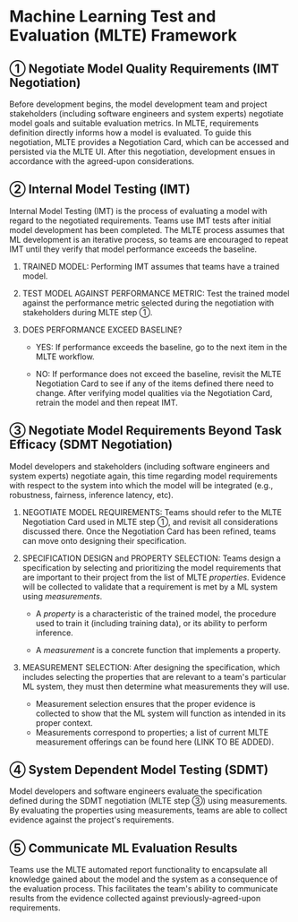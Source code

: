 # Machine Learning Test and Evaluation (MLTE) Framework

## ➀ Negotiate Model Quality Requirements (IMT Negotiation)

Before development begins, the model development team and project stakeholders (including software engineers and system experts) negotiate model goals and suitable evaluation metrics. In MLTE, requirements definition directly informs how a model is evaluated. To guide this negotiation, MLTE provides a Negotiation Card, which can be accessed and persisted via the MLTE UI. After this negotiation, development ensues in accordance with the agreed-upon considerations.

## ➁ Internal Model Testing (IMT)

Internal Model Testing (IMT) is the process of evaluating a model with regard to the negotiated requirements. Teams use IMT tests after initial model development has been completed. The MLTE process assumes that ML development is an iterative process, so teams are encouraged to repeat IMT until they verify that model performance exceeds the baseline.

1. TRAINED MODEL: Performing IMT assumes that teams have a trained model. 
2. TEST MODEL AGAINST PERFORMANCE METRIC: Test the trained model against the performance metric selected during the negotiation with stakeholders during MLTE step ➀. 
3. DOES PERFORMANCE EXCEED BASELINE? 

    - YES: If performance exceeds the baseline, go to the next item in the MLTE workflow.
    
    - NO: If performance does not exceed the baseline, revisit the MLTE Negotiation Card to see if any of the items defined there need to change. After verifying model qualities via the Negotiation Card, retrain the model and then repeat IMT.

## ➂ Negotiate Model Requirements Beyond Task Efficacy (SDMT Negotiation)

Model developers and stakeholders (including software engineers and system experts) negotiate again, this time regarding model requirements with respect to the system into which the model will be integrated (e.g., robustness, fairness, inference latency, etc). 

1. NEGOTIATE MODEL REQUIREMENTS: Teams should refer to the MLTE Negotiation Card used in MLTE step ➀, and revisit all considerations discussed there. Once the Negotiation Card has been refined, teams can move onto designing their specification.
2. SPECIFICATION DESIGN and PROPERTY SELECTION: Teams design a specification by selecting and prioritizing the model requirements that are important to their project from the list of MLTE *properties*. Evidence will be collected to validate that a requirement is met by a ML system using *measurements*.  

    - A *property* is a characteristic of the trained model, the procedure used to train it (including training data), or its ability to perform inference.
    
    - A *measurement* is a concrete function that implements a property.
  
3. MEASUREMENT SELECTION: After designing the specification, which includes selecting the properties that are relevant to a team's particular ML system, they must then determine what measurements they will use.
    * Measurement selection ensures that the proper evidence is collected to show that the ML system will function as intended in its proper context.
    * Measurements correspond to properties; a list of current MLTE measurement offerings can be found here (LINK TO BE ADDED).

## ➃ System Dependent Model Testing (SDMT)

Model developers and software engineers evaluate the specification defined during the SDMT negotiation (MLTE step ➂) using measurements. By evaluating the properties using measurements, teams are able to collect evidence against the project's requirements. 

## ➄ Communicate ML Evaluation Results

Teams use the MLTE automated report functionality to encapsulate all knowledge gained about the model and the system as a consequence of the evaluation process. This facilitates the team's ability to communicate results from the evidence collected against previously-agreed-upon requirements. 